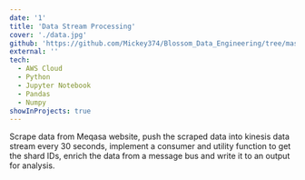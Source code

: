 ```yaml
---
date: '1'
title: 'Data Stream Processing'
cover: './data.jpg'
github: 'https://github.com/Mickey374/Blossom_Data_Engineering/tree/master/Project5'
external: ''
tech:
  - AWS Cloud
  - Python
  - Jupyter Notebook
  - Pandas
  - Numpy
showInProjects: true
---
```


Scrape data from Meqasa website, push the scraped data into kinesis data stream every 30 seconds, implement a consumer and utility function to get the shard IDs, enrich the data from a message bus and write it to an output for analysis.
